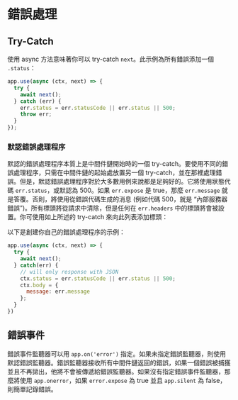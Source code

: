 # 錯誤處理

## Try-Catch

使用 async 方法意味著你可以 try-catch `next`。此示例為所有錯誤添加一個 `.status`：

```javascript
app.use(async (ctx, next) => {
  try {
    await next();
  } catch (err) {
    err.status = err.statusCode || err.status || 500;
    throw err;
  }
});
```

### 默認錯誤處理程序

默認的錯誤處理程序本質上是中間件鏈開始時的一個 try-catch。要使用不同的錯誤處理程序，只需在中間件鏈的起始處放置另一個 try-catch，並在那裡處理錯誤。但是，默認錯誤處理程序對於大多數用例來說都是足夠好的。它將使用狀態代碼 `err.status`，或默認為 500。如果 `err.expose` 是 true，那麼 `err.message` 就是答覆。否則，將使用從錯誤代碼生成的消息 (例如代碼 500，就是 “內部服務器錯誤”)。所有標頭將從請求中清除，但是任何在 `err.headers` 中的標頭將會被設置。你可使用如上所述的 try-catch 來向此列表添加標頭：

以下是創建你自己的錯誤處理程序的示例：

```javascript
app.use(async (ctx, next) => {
  try {
    await next();
  } catch(err) {
    // will only response with JSON
    ctx.status = err.statusCode || err.status || 500;
    ctx.body = {
      message: err.message
    };
  }
})
```

## 錯誤事件

錯誤事件監聽器可以用 `app.on('error')` 指定。如果未指定錯誤監聽器，則使用默認錯誤監聽器。錯誤監聽器接收所有中間件鏈返回的錯誤，如果一個錯誤被捕獲並且不再拋出，他將不會被傳遞給錯誤監聽器。如果沒有指定錯誤事件監聽器，那麼將使用 `app.onerror`，如果 `error.expose` 為 true 並且 `app.silent` 為 false，則簡單記錄錯誤。